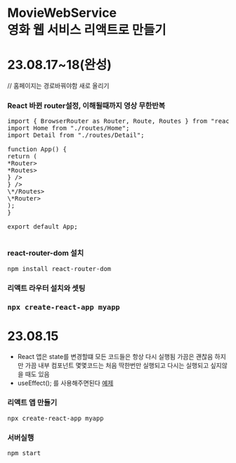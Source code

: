 # MovieWebService <br>영화 웹 서비스 리액트로 만들기

<h1>23.08.17~18(완성)  </h1>
// 홈페이지는 경로바꿔야함 새로 올리기
<h3>React 바뀐 router설정, 이해될때까지 영상 무한반복</h3>

<pre>
import { BrowserRouter as Router, Route, Routes } from "react-router-dom";
import Home from "./routes/Home";
import Detail from "./routes/Detail";

function App() {
return (
*Router>
*Routes>
<Route path="/movie/:id" element={<Detail />} />
<Route path="/" element={<Home />} />
\*/Routes>
\*Router>
);
}

export default App;

</pre>
<h3>react-router-dom 설치</h3>
<pre>
npm install react-router-dom
</pre>

<h3>리액트 라우터 설치와 셋팅<h3>
<pre>
npx create-react-app myapp
</pre>

<h1>23.08.15</h1>
<ul>
<li>React 앱은 state를 변경할떄 모든 코드들은 항상 다시 실행됨 가끔은 괜찮음 하지만 가끔 내부 컴포넌트 몇몇코드는 처음 딱한번만 실행되고 다시는 실행되고 싶지않을 때도 있음 </li>
<li>useEffect(); 를 사용해주면된다 <a href="https://github.com/bp4sp4/MovieWebService/blob/main/my-app/src/useEffectexample.js">예제</a></li>
</ul>

<h3>리액트 앱 만들기</h3>
<pre>
npx create-react-app myapp
</pre>
<h3>서버실행</h3>
<pre>
npm start
</pre>

